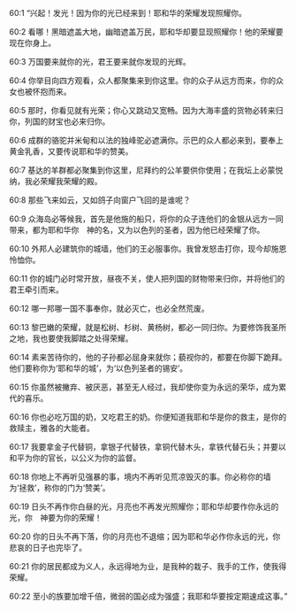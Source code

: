 <a id="1"></a>60:1  “兴起！发光！因为你的光已经来到！耶和华的荣耀发现照耀你。  

<a id="2"></a>60:2  看哪！黑暗遮盖大地，幽暗遮盖万民，耶和华却要显现照耀你！他的荣耀要现在你身上。  

<a id="3"></a>60:3  万国要来就你的光，君王要来就你发现的光辉。  

<a id="4"></a>60:4  你举目向四方观看，众人都聚集来到你这里。你的众子从远方而来，你的众女也被怀抱而来。  

<a id="5"></a>60:5  那时，你看见就有光荣；你心又跳动又宽畅。因为大海丰盛的货物必转来归你，列国的财宝也必来归你。  

<a id="6"></a>60:6  成群的骆驼并米甸和以法的独峰驼必遮满你。示巴的众人都必来到，要奉上黄金乳香，又要传说耶和华的赞美。  

<a id="7"></a>60:7  基达的羊群都必聚集到你这里，尼拜约的公羊要供你使用；在我坛上必蒙悦纳，我必荣耀我荣耀的殿。  

<a id="8"></a>60:8  那些飞来如云，又如鸽子向窗户飞回的是谁呢？  

<a id="9"></a>60:9  众海岛必等候我，首先是他施的船只，将你的众子连他们的金银从远方一同带来，都为耶和华你　神的名，又为以色列的圣者，因为他已经荣耀了你。  

<a id="10"></a>60:10  外邦人必建筑你的城墙，他们的王必服事你。我曾发怒击打你，现今却施恩怜恤你。  

<a id="11"></a>60:11  你的城门必时常开放，昼夜不关，使人把列国的财物带来归你，并将他们的君王牵引而来。  

<a id="12"></a>60:12  哪一邦哪一国不事奉你，就必灭亡，也必全然荒废。  

<a id="13"></a>60:13  黎巴嫩的荣耀，就是松树、杉树、黄杨树，都必一同归你。为要修饰我圣所之地，我也要使我脚踏之处得荣耀。  

<a id="14"></a>60:14  素来苦待你的，他的子孙都必屈身来就你；藐视你的，都要在你脚下跪拜。他们要称你为‘耶和华的城’，为‘以色列圣者的锡安’。  

<a id="15"></a>60:15  你虽然被撇弃、被厌恶，甚至无人经过，我却使你变为永远的荣华，成为累代的喜乐。  

<a id="16"></a>60:16  你也必吃万国的奶，又吃君王的奶。你便知道我耶和华是你的救主，是你的救赎主，雅各的大能者。  

<a id="17"></a>60:17  我要拿金子代替铜，拿银子代替铁，拿铜代替木头，拿铁代替石头；并要以和平为你的官长，以公义为你的监督。  

<a id="18"></a>60:18  你地上不再听见强暴的事，境内不再听见荒凉毁灭的事。你必称你的墙为‘拯救’，称你的门为‘赞美’。  

<a id="19"></a>60:19  日头不再作你白昼的光，月亮也不再发光照耀你；耶和华却要作你永远的光，你　神要为你的荣耀！  

<a id="20"></a>60:20  你的日头不再下落，你的月亮也不退缩；因为耶和华必作你永远的光，你悲哀的日子也完毕了。  

<a id="21"></a>60:21  你的居民都成为义人，永远得地为业，是我种的栽子、我手的工作，使我得荣耀。  

<a id="22"></a>60:22  至小的族要加增千倍，微弱的国必成为强盛；我耶和华要按定期速成这事。”  
